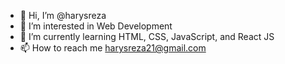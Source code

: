 - 👋 Hi, I’m @harysreza
- 👀 I’m interested in Web Development
- 🌱 I’m currently learning HTML, CSS, JavaScript, and React JS
- 📫 How to reach me harysreza21@gmail.com

<!---
harysreza/harysreza is a ✨ special ✨ repository because its `README.md` (this file) appears on your GitHub profile.
You can click the Preview link to take a look at your changes.
--->
